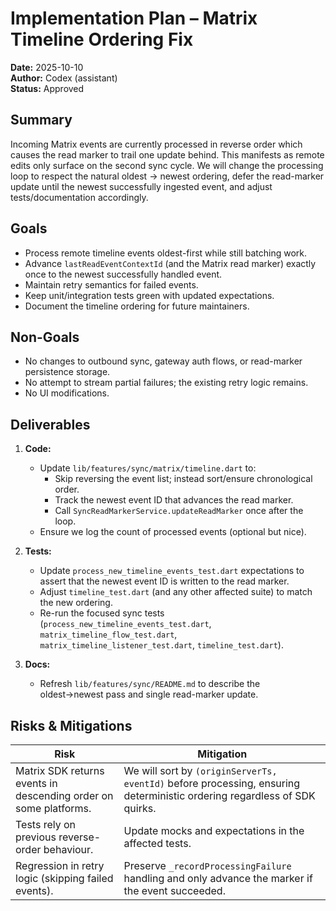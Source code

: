 # Implementation Plan – Matrix Timeline Ordering Fix

**Date:** 2025-10-10  
**Author:** Codex (assistant)  
**Status:** Approved

## Summary

Incoming Matrix events are currently processed in reverse order which causes the
read marker to trail one update behind. This manifests as remote edits only
surface on the second sync cycle. We will change the processing loop to respect
the natural oldest → newest ordering, defer the read-marker update until the
newest successfully ingested event, and adjust tests/documentation accordingly.

## Goals

- Process remote timeline events oldest-first while still batching work.
- Advance `lastReadEventContextId` (and the Matrix read marker) exactly once to
  the newest successfully handled event.
- Maintain retry semantics for failed events.
- Keep unit/integration tests green with updated expectations.
- Document the timeline ordering for future maintainers.

## Non-Goals

- No changes to outbound sync, gateway auth flows, or read-marker persistence
  storage.
- No attempt to stream partial failures; the existing retry logic remains.
- No UI modifications.

## Deliverables

1. **Code:**  
   - Update `lib/features/sync/matrix/timeline.dart` to:
     - Skip reversing the event list; instead sort/ensure chronological order.
     - Track the newest event ID that advances the read marker.
     - Call `SyncReadMarkerService.updateReadMarker` once after the loop.
   - Ensure we log the count of processed events (optional but nice).

2. **Tests:**  
   - Update `process_new_timeline_events_test.dart` expectations to assert that
     the newest event ID is written to the read marker.
   - Adjust `timeline_test.dart` (and any other affected suite) to match the new
     ordering.
   - Re-run the focused sync tests (`process_new_timeline_events_test.dart`,
     `matrix_timeline_flow_test.dart`, `matrix_timeline_listener_test.dart`,
     `timeline_test.dart`).

3. **Docs:**  
   - Refresh `lib/features/sync/README.md` to describe the oldest→newest pass
     and single read-marker update.

## Risks & Mitigations

| Risk | Mitigation |
| --- | --- |
| Matrix SDK returns events in descending order on some platforms. | We will sort by `(originServerTs, eventId)` before processing, ensuring deterministic ordering regardless of SDK quirks. |
| Tests rely on previous reverse-order behaviour. | Update mocks and expectations in the affected tests. |
| Regression in retry logic (skipping failed events). | Preserve `_recordProcessingFailure` handling and only advance the marker if the event succeeded. |
